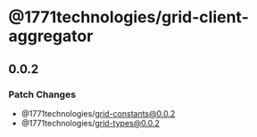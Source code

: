 # @1771technologies/grid-client-aggregator

## 0.0.2

### Patch Changes

- @1771technologies/grid-constants@0.0.2
- @1771technologies/grid-types@0.0.2
